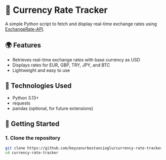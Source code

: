 # 💱 Currency Rate Tracker

A simple Python script to fetch and display real-time exchange rates using [ExchangeRate-API](https://www.exchangerate-api.com).

## 🌍 Features

- Retrieves real-time exchange rates with base currency as USD
- Displays rates for EUR, GBP, TRY, JPY, and BTC
- Lightweight and easy to use

## 🧰 Technologies Used

- Python 3.13+
- requests
- pandas (optional, for future extensions)

## 🚀 Getting Started

### 1. Clone the repository
```bash
git clone https://github.com/beyzanurbostancioglu/currency-rate-tracker.git
cd currency-rate-tracker
